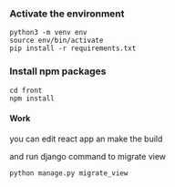### Activate the environment

```shell
python3 -m venv env
source env/bin/activate
pip install -r requirements.txt
```

### Install npm packages
    
```shell
cd front
npm install
```

#### Work  
you can edit react app an make the build

and run django command to migrate view

```shell
python manage.py migrate_view
```
